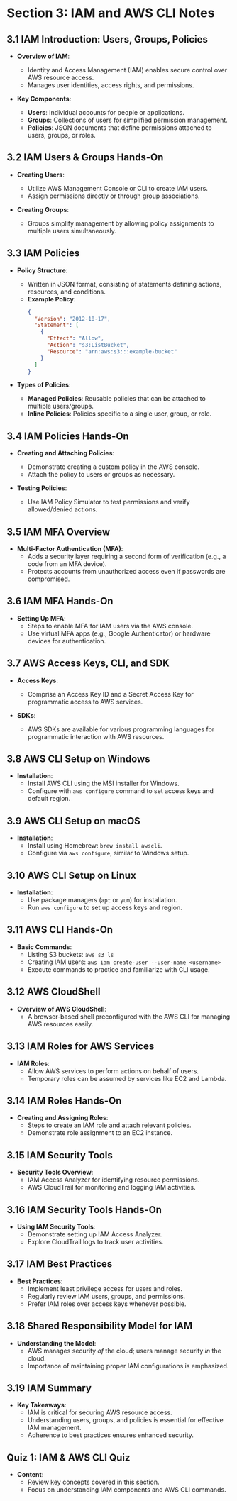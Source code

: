 # Section 3: IAM and AWS CLI Notes

## 3.1 IAM Introduction: Users, Groups, Policies
- **Overview of IAM**: 
  - Identity and Access Management (IAM) enables secure control over AWS resource access.
  - Manages user identities, access rights, and permissions.

- **Key Components**:
  - **Users**: Individual accounts for people or applications.
  - **Groups**: Collections of users for simplified permission management.
  - **Policies**: JSON documents that define permissions attached to users, groups, or roles.

## 3.2 IAM Users & Groups Hands-On
- **Creating Users**: 
  - Utilize AWS Management Console or CLI to create IAM users.
  - Assign permissions directly or through group associations.

- **Creating Groups**:
  - Groups simplify management by allowing policy assignments to multiple users simultaneously.

## 3.3 IAM Policies
- **Policy Structure**:
  - Written in JSON format, consisting of statements defining actions, resources, and conditions.
  - **Example Policy**:
    ```json
    {
      "Version": "2012-10-17",
      "Statement": [
        {
          "Effect": "Allow",
          "Action": "s3:ListBucket",
          "Resource": "arn:aws:s3:::example-bucket"
        }
      ]
    }
    ```

- **Types of Policies**:
  - **Managed Policies**: Reusable policies that can be attached to multiple users/groups.
  - **Inline Policies**: Policies specific to a single user, group, or role.

## 3.4 IAM Policies Hands-On
- **Creating and Attaching Policies**:
  - Demonstrate creating a custom policy in the AWS console.
  - Attach the policy to users or groups as necessary.

- **Testing Policies**:
  - Use IAM Policy Simulator to test permissions and verify allowed/denied actions.

## 3.5 IAM MFA Overview
- **Multi-Factor Authentication (MFA)**:
  - Adds a security layer requiring a second form of verification (e.g., a code from an MFA device).
  - Protects accounts from unauthorized access even if passwords are compromised.

## 3.6 IAM MFA Hands-On
- **Setting Up MFA**:
  - Steps to enable MFA for IAM users via the AWS console.
  - Use virtual MFA apps (e.g., Google Authenticator) or hardware devices for authentication.

## 3.7 AWS Access Keys, CLI, and SDK
- **Access Keys**:
  - Comprise an Access Key ID and a Secret Access Key for programmatic access to AWS services.
  
- **SDKs**:
  - AWS SDKs are available for various programming languages for programmatic interaction with AWS resources.

## 3.8 AWS CLI Setup on Windows
- **Installation**:
  - Install AWS CLI using the MSI installer for Windows.
  - Configure with `aws configure` command to set access keys and default region.

## 3.9 AWS CLI Setup on macOS
- **Installation**:
  - Install using Homebrew: `brew install awscli`.
  - Configure via `aws configure`, similar to Windows setup.

## 3.10 AWS CLI Setup on Linux
- **Installation**:
  - Use package managers (`apt` or `yum`) for installation.
  - Run `aws configure` to set up access keys and region.

## 3.11 AWS CLI Hands-On
- **Basic Commands**:
  - Listing S3 buckets: `aws s3 ls`
  - Creating IAM users: `aws iam create-user --user-name <username>`
  - Execute commands to practice and familiarize with CLI usage.

## 3.12 AWS CloudShell
- **Overview of AWS CloudShell**:
  - A browser-based shell preconfigured with the AWS CLI for managing AWS resources easily.

## 3.13 IAM Roles for AWS Services
- **IAM Roles**:
  - Allow AWS services to perform actions on behalf of users.
  - Temporary roles can be assumed by services like EC2 and Lambda.

## 3.14 IAM Roles Hands-On
- **Creating and Assigning Roles**:
  - Steps to create an IAM role and attach relevant policies.
  - Demonstrate role assignment to an EC2 instance.

## 3.15 IAM Security Tools
- **Security Tools Overview**:
  - IAM Access Analyzer for identifying resource permissions.
  - AWS CloudTrail for monitoring and logging IAM activities.

## 3.16 IAM Security Tools Hands-On
- **Using IAM Security Tools**:
  - Demonstrate setting up IAM Access Analyzer.
  - Explore CloudTrail logs to track user activities.

## 3.17 IAM Best Practices
- **Best Practices**:
  - Implement least privilege access for users and roles.
  - Regularly review IAM users, groups, and permissions.
  - Prefer IAM roles over access keys whenever possible.

## 3.18 Shared Responsibility Model for IAM
- **Understanding the Model**:
  - AWS manages security *of* the cloud; users manage security *in* the cloud.
  - Importance of maintaining proper IAM configurations is emphasized.

## 3.19 IAM Summary
- **Key Takeaways**:
  - IAM is critical for securing AWS resource access.
  - Understanding users, groups, and policies is essential for effective IAM management.
  - Adherence to best practices ensures enhanced security.

## Quiz 1: IAM & AWS CLI Quiz
- **Content**:
  - Review key concepts covered in this section.
  - Focus on understanding IAM components and AWS CLI commands.
